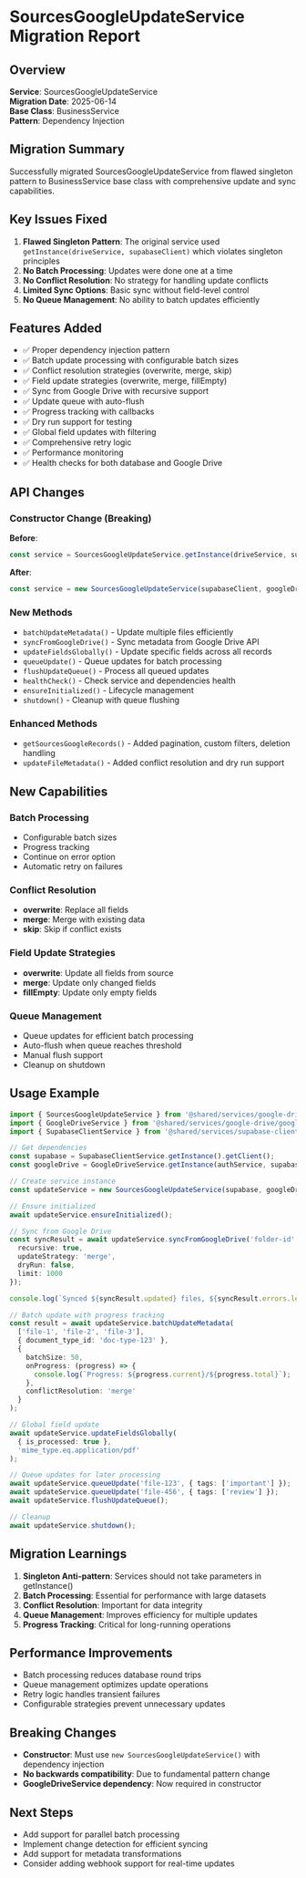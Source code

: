 # SourcesGoogleUpdateService Migration Report

## Overview
**Service**: SourcesGoogleUpdateService  
**Migration Date**: 2025-06-14  
**Base Class**: BusinessService  
**Pattern**: Dependency Injection  

## Migration Summary
Successfully migrated SourcesGoogleUpdateService from flawed singleton pattern to BusinessService base class with comprehensive update and sync capabilities.

## Key Issues Fixed
1. **Flawed Singleton Pattern**: The original service used `getInstance(driveService, supabaseClient)` which violates singleton principles
2. **No Batch Processing**: Updates were done one at a time
3. **No Conflict Resolution**: No strategy for handling update conflicts
4. **Limited Sync Options**: Basic sync without field-level control
5. **No Queue Management**: No ability to batch updates efficiently

## Features Added
- ✅ Proper dependency injection pattern
- ✅ Batch update processing with configurable batch sizes
- ✅ Conflict resolution strategies (overwrite, merge, skip)
- ✅ Field update strategies (overwrite, merge, fillEmpty)
- ✅ Sync from Google Drive with recursive support
- ✅ Update queue with auto-flush
- ✅ Progress tracking with callbacks
- ✅ Dry run support for testing
- ✅ Global field updates with filtering
- ✅ Comprehensive retry logic
- ✅ Performance monitoring
- ✅ Health checks for both database and Google Drive

## API Changes

### Constructor Change (Breaking)
**Before**:
```typescript
const service = SourcesGoogleUpdateService.getInstance(driveService, supabaseClient);
```

**After**:
```typescript
const service = new SourcesGoogleUpdateService(supabaseClient, googleDriveService, logger);
```

### New Methods
- `batchUpdateMetadata()` - Update multiple files efficiently
- `syncFromGoogleDrive()` - Sync metadata from Google Drive API
- `updateFieldsGlobally()` - Update specific fields across all records
- `queueUpdate()` - Queue updates for batch processing
- `flushUpdateQueue()` - Process all queued updates
- `healthCheck()` - Check service and dependencies health
- `ensureInitialized()` - Lifecycle management
- `shutdown()` - Cleanup with queue flushing

### Enhanced Methods
- `getSourcesGoogleRecords()` - Added pagination, custom filters, deletion handling
- `updateFileMetadata()` - Added conflict resolution and dry run support

## New Capabilities

### Batch Processing
- Configurable batch sizes
- Progress tracking
- Continue on error option
- Automatic retry on failures

### Conflict Resolution
- **overwrite**: Replace all fields
- **merge**: Merge with existing data
- **skip**: Skip if conflict exists

### Field Update Strategies
- **overwrite**: Update all fields from source
- **merge**: Update only changed fields
- **fillEmpty**: Update only empty fields

### Queue Management
- Queue updates for efficient batch processing
- Auto-flush when queue reaches threshold
- Manual flush support
- Cleanup on shutdown

## Usage Example
```typescript
import { SourcesGoogleUpdateService } from '@shared/services/google-drive/sources-google-update-service';
import { GoogleDriveService } from '@shared/services/google-drive/google-drive-service';
import { SupabaseClientService } from '@shared/services/supabase-client';

// Get dependencies
const supabase = SupabaseClientService.getInstance().getClient();
const googleDrive = GoogleDriveService.getInstance(authService, supabase);

// Create service instance
const updateService = new SourcesGoogleUpdateService(supabase, googleDrive);

// Ensure initialized
await updateService.ensureInitialized();

// Sync from Google Drive
const syncResult = await updateService.syncFromGoogleDrive('folder-id', {
  recursive: true,
  updateStrategy: 'merge',
  dryRun: false,
  limit: 1000
});

console.log(`Synced ${syncResult.updated} files, ${syncResult.errors.length} errors`);

// Batch update with progress tracking
const result = await updateService.batchUpdateMetadata(
  ['file-1', 'file-2', 'file-3'],
  { document_type_id: 'doc-type-123' },
  {
    batchSize: 50,
    onProgress: (progress) => {
      console.log(`Progress: ${progress.current}/${progress.total}`);
    },
    conflictResolution: 'merge'
  }
);

// Global field update
await updateService.updateFieldsGlobally(
  { is_processed: true },
  'mime_type.eq.application/pdf'
);

// Queue updates for later processing
await updateService.queueUpdate('file-123', { tags: ['important'] });
await updateService.queueUpdate('file-456', { tags: ['review'] });
await updateService.flushUpdateQueue();

// Cleanup
await updateService.shutdown();
```

## Migration Learnings
1. **Singleton Anti-pattern**: Services should not take parameters in getInstance()
2. **Batch Processing**: Essential for performance with large datasets
3. **Conflict Resolution**: Important for data integrity
4. **Queue Management**: Improves efficiency for multiple updates
5. **Progress Tracking**: Critical for long-running operations

## Performance Improvements
- Batch processing reduces database round trips
- Queue management optimizes update operations
- Retry logic handles transient failures
- Configurable strategies prevent unnecessary updates

## Breaking Changes
- **Constructor**: Must use `new SourcesGoogleUpdateService()` with dependency injection
- **No backwards compatibility**: Due to fundamental pattern change
- **GoogleDriveService dependency**: Now required in constructor

## Next Steps
- Add support for parallel batch processing
- Implement change detection for efficient syncing
- Add support for metadata transformations
- Consider adding webhook support for real-time updates